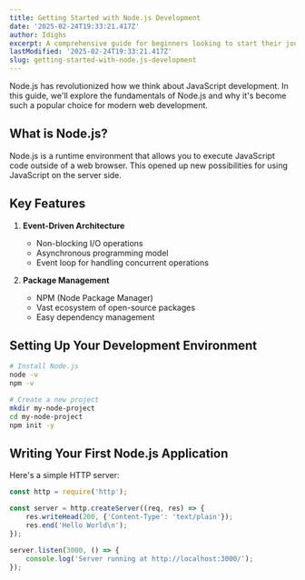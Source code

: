 ```yaml
---
title: Getting Started with Node.js Development
date: '2025-02-24T19:33:21.417Z'
author: Idighs
excerpt: A comprehensive guide for beginners looking to start their journey in Node.js development.
lastModified: '2025-02-24T19:33:21.417Z'
slug: getting-started-with-node.js-development
---
```

Node.js has revolutionized how we think about JavaScript development. In this guide, we'll explore the fundamentals of Node.js and why it's become such a popular choice for modern web development.

## What is Node.js?

Node.js is a runtime environment that allows you to execute JavaScript code outside of a web browser. This opened up new possibilities for using JavaScript on the server side.

## Key Features

1. **Event-Driven Architecture**
   - Non-blocking I/O operations
   - Asynchronous programming model
   - Event loop for handling concurrent operations

2. **Package Management**
   - NPM (Node Package Manager)
   - Vast ecosystem of open-source packages
   - Easy dependency management

## Setting Up Your Development Environment

```bash
# Install Node.js
node -v
npm -v

# Create a new project
mkdir my-node-project
cd my-node-project
npm init -y
```

## Writing Your First Node.js Application

Here's a simple HTTP server:

```javascript
const http = require('http');

const server = http.createServer((req, res) => {
    res.writeHead(200, {'Content-Type': 'text/plain'});
    res.end('Hello World\n');
});

server.listen(3000, () => {
    console.log('Server running at http://localhost:3000/');
});
```
